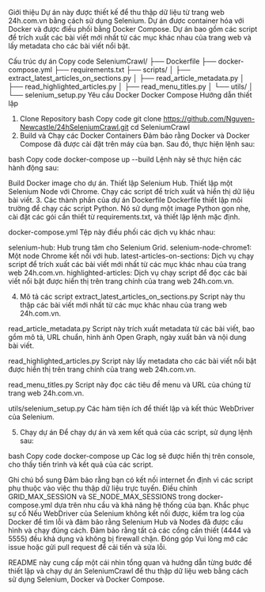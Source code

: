 Giới thiệu
Dự án này được thiết kế để thu thập dữ liệu từ trang web 24h.com.vn bằng cách sử dụng Selenium. Dự án được container hóa với Docker và được điều phối bằng Docker Compose. Dự án bao gồm các script để trích xuất các bài viết mới nhất từ các mục khác nhau của trang web và lấy metadata cho các bài viết nổi bật.

Cấu trúc dự án
Copy code
SeleniumCrawl/
├── Dockerfile
├── docker-compose.yml
├── requirements.txt
├── scripts/
│   ├── extract_latest_articles_on_sections.py
│   ├── read_article_metadata.py
│   ├── read_highlighted_articles.py
│   ├── read_menu_titles.py
│   └── utils/
│       └── selenium_setup.py
Yêu cầu
Docker
Docker Compose
Hướng dẫn thiết lập
1. Clone Repository
bash
Copy code
git clone https://github.com/Nguyen-Newcastle/24hSeleniumCrawl.git
cd SeleniumCrawl
2. Build và Chạy các Docker Containers
Đảm bảo rằng Docker và Docker Compose đã được cài đặt trên máy của bạn. Sau đó, thực hiện lệnh sau:

bash
Copy code
docker-compose up --build
Lệnh này sẽ thực hiện các hành động sau:

Build Docker image cho dự án.
Thiết lập Selenium Hub.
Thiết lập một Selenium Node với Chrome.
Chạy các script để trích xuất và hiển thị dữ liệu bài viết.
3. Các thành phần của dự án
Dockerfile
Dockerfile thiết lập môi trường để chạy các script Python. Nó sử dụng một image Python gọn nhẹ, cài đặt các gói cần thiết từ requirements.txt, và thiết lập lệnh mặc định.

docker-compose.yml
Tệp này điều phối các dịch vụ khác nhau:

selenium-hub: Hub trung tâm cho Selenium Grid.
selenium-node-chrome1: Một node Chrome kết nối với hub.
latest-articles-on-sections: Dịch vụ chạy script để trích xuất các bài viết mới nhất từ các mục khác nhau của trang web 24h.com.vn.
highlighted-articles: Dịch vụ chạy script để đọc các bài viết nổi bật được hiển thị trên trang chính của trang web 24h.com.vn.

4. Mô tả các script
extract_latest_articles_on_sections.py
Script này thu thập các bài viết mới nhất từ các mục khác nhau của trang web 24h.com.vn.

read_article_metadata.py
Script này trích xuất metadata từ các bài viết, bao gồm mô tả, URL chuẩn, hình ảnh Open Graph, ngày xuất bản và nội dung bài viết.

read_highlighted_articles.py
Script này lấy metadata cho các bài viết nổi bật được hiển thị trên trang chính của trang web 24h.com.vn.

read_menu_titles.py
Script này đọc các tiêu đề menu và URL của chúng từ trang web 24h.com.vn.

utils/selenium_setup.py
Các hàm tiện ích để thiết lập và kết thúc WebDriver của Selenium.

5. Chạy dự án
Để chạy dự án và xem kết quả của các script, sử dụng lệnh sau:

bash
Copy code
docker-compose up
Các log sẽ được hiển thị trên console, cho thấy tiến trình và kết quả của các script.

Ghi chú bổ sung
Đảm bảo rằng bạn có kết nối internet ổn định vì các script phụ thuộc vào việc thu thập dữ liệu trực tuyến.
Điều chỉnh GRID_MAX_SESSION và SE_NODE_MAX_SESSIONS trong docker-compose.yml dựa trên nhu cầu và khả năng hệ thống của bạn.
Khắc phục sự cố
Nếu WebDriver của Selenium không kết nối được, kiểm tra log của Docker để tìm lỗi và đảm bảo rằng Selenium Hub và Nodes đã được cấu hình và chạy đúng cách.
Đảm bảo rằng tất cả các cổng cần thiết (4444 và 5555) đều khả dụng và không bị firewall chặn.
Đóng góp
Vui lòng mở các issue hoặc gửi pull request để cải tiến và sửa lỗi.

README này cung cấp một cái nhìn tổng quan và hướng dẫn từng bước để thiết lập và chạy dự án SeleniumCrawl để thu thập dữ liệu web bằng cách sử dụng Selenium, Docker và Docker Compose.
